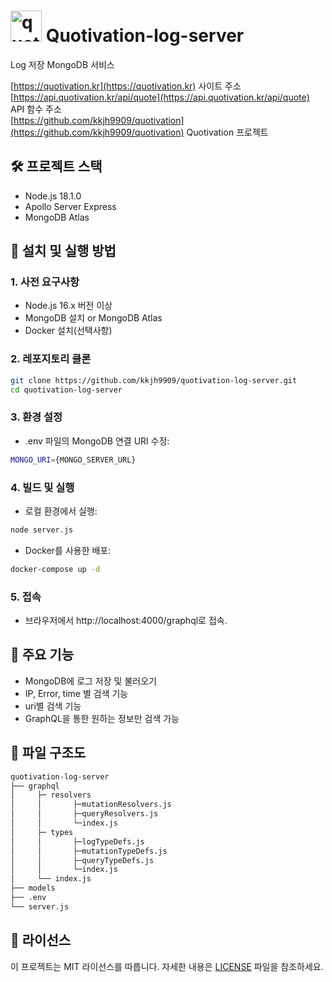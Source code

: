 # <img width="50" alt="quotivation_logo (1)" src="https://github.com/user-attachments/assets/d6327e1e-b277-4313-9152-16fad4be916d"> Quotivation-log-server
 
Log 저장 MongoDB 서비스  

[https://quotivation.kr](https://quotivation.kr) 사이트 주소  
[https://api.quotivation.kr/api/quote](https://api.quotivation.kr/api/quote) API 함수 주소  
[https://github.com/kkjh9909/quotivation](https://github.com/kkjh9909/quotivation) Quotivation 프로젝트  

## 🛠️ 프로젝트 스택

- Node.js 18.1.0
- Apollo Server Express
- MongoDB Atlas

## 🚀 설치 및 실행 방법

### 1. 사전 요구사항
* Node.js 16.x 버전 이상
* MongoDB 설치 or MongoDB Atlas
* Docker 설치(선택사항)

### 2. 레포지토리 클론
```bash
git clone https://github.com/kkjh9909/quotivation-log-server.git
cd quotivation-log-server
```

### 3. 환경 설정
* .env 파일의 MongoDB 연결 URI 수정:
```bash
MONGO_URI={MONGO_SERVER_URL}
```

### 4. 빌드 및 실행
* 로컬 환경에서 실행:
```bash
node server.js
```

* Docker를 사용한 배포:
```bash
docker-compose up -d 
```

### 5. 접속
* 브라우저에서 http://localhost:4000/graphql로 접속.

## 🌟 주요 기능
* MongoDB에 로그 저장 및 불러오기
* IP, Error, time 별 검색 기능
* uri별 검색 기능
* GraphQL을 통한 원하는 정보만 검색 가능

## 📂 파일 구조도
```bash
quotivation-log-server
├── graphql
│     ├─ resolvers
│     │       ├─mutationResolvers.js
│     │       ├─queryResolvers.js
│     │       └─index.js
│     ├─ types
│     │       ├─logTypeDefs.js
│     │       ├─mutationTypeDefs.js
│     │       ├─queryTypeDefs.js
│     │       └─index.js
│     └── index.js
├── models
├── .env
└── server.js
```

## 📄 라이선스
이 프로젝트는 MIT 라이선스를 따릅니다. 자세한 내용은 [LICENSE](https://github.com/kkjh9909/quotivation-log-server/blob/main/LICENSE) 파일을 참조하세요.
